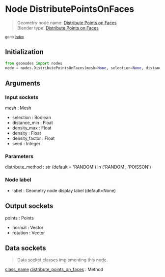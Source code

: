 
# Node DistributePointsOnFaces

> Geometry node name: [Distribute Points on Faces](https://docs.blender.org/manual/en/latest/modeling/geometry_nodes/material/distribute_points_on_faces.html)<br>
  Blender type: [Distribute Points on Faces](https://docs.blender.org/api/current/bpy.types.GeometryNodeDistributePointsOnFaces.html)
  
<sub>go to [index](/docs/index.md)</sub>

## Initialization

```python
from geonodes import nodes
node = nodes.DistributePointsOnFaces(mesh=None, selection=None, distance_min=None, density_max=None, density=None, density_factor=None, seed=None, distribute_method='RANDOM', label=None)
```



## Arguments


### Input sockets

mesh : Mesh
- selection : Boolean
- distance_min : Float
- density_max : Float
- density : Float
- density_factor : Float
- seed : Integer

### Parameters

distribute_method : str (default = 'RANDOM') in ('RANDOM', 'POISSON')

### Node label

- label : Geometry node display label (default=None)

## Output sockets

points : Points
- normal : Vector
- rotation : Vector

## Data sockets

> Data socket classes implementing this node.
  
[class_name](/docs/sockets/Mesh.md) [distribute_points_on_faces](/docs/sockets/Mesh.md#distribute_points_on_faces) : Method

